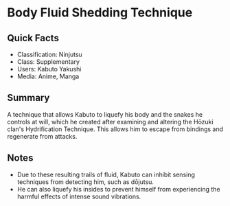 # Body Fluid Shedding Technique

## Quick Facts
- Classification: Ninjutsu
- Class: Supplementary
- Users: Kabuto Yakushi
- Media: Anime, Manga

## Summary
A technique that allows Kabuto to liquefy his body and the snakes he controls at will, which he created after examining and altering the Hōzuki clan's Hydrification Technique. This allows him to escape from bindings and regenerate from attacks.

## Notes
- Due to these resulting trails of fluid, Kabuto can inhibit sensing techniques from detecting him, such as dōjutsu.
- He can also liquefy his insides to prevent himself from experiencing the harmful effects of intense sound vibrations.

